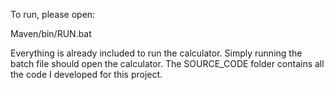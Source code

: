 To run, please open:

Maven/bin/RUN.bat

Everything is already included to run the calculator.
Simply running the batch file should open the calculator.
The SOURCE_CODE folder contains all the code I developed for this project.
